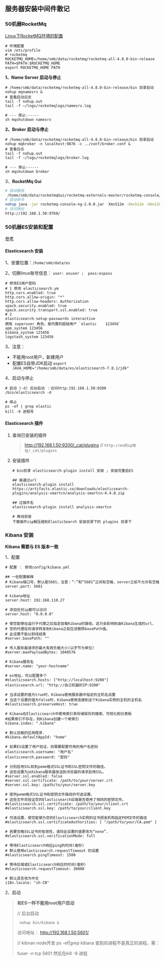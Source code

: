 ## 服务器安装中间件散记


### 50机器RocketMq

[Linux下RocketMQ环境的配置](https://www.cnblogs.com/freeweb/p/7817968.html)

```shell
# 环境配置
vim /etc/profile
# rocketmq
ROCKETMQ_HOME=/home/smb/data/rocketmq/rocketmq-all-4.8.0-bin-release
PATH=$PATH:$ROCKETMQ_HOME
export ROCKETMQ_HOME PATH

```



**1、Name Server 启动与停止**

```shell
# /home/smb/data/rocketmq/rocketmq-all-4.8.0-bin-release/bin 目录启动
nohup mqnamesrv &
# 查看启动日志 
tail -f nohup.out   
tail -f ~/logs/rocketmqlogs/namesrv.log

# --- 停止------
sh mqshutdown namesrv
```

**2、Broker 启动与停止**

```shell
# /home/smb/data/rocketmq/rocketmq-all-4.8.0-bin-release/bin 目录启动
nohup mqbroker -n localhost:9876 -c ../conf/broker.conf &
# 查看日志
tail -f nohup.out 
tail -f ~/logs/rocketmqlogs/broker.log

# --- 停止------
sh mqshutdown broker
```

3、**RocketMq Gui**

```sh
# 启动路径
 /home/smb/data/rocketmqGui/rocketmq-externals-master/rocketmq-console/target  
# 启动命令
nohup java -jar rocketmq-console-ng-2.0.0.jar  Xms512m -Xmx512m -Xmn128m -Xss128k &
# 访问地址
http://192.168.1.50:9769/
```



### 50机器ES安装和配置

[参考](https://www.cnblogs.com/weibanggang/p/11589464.html)

#### Elasticsearch 安装

1、安置位置：`/home/smb/data/es`

2、切换linux账号信息： `user: esuser ;  pass:espass`

```shell
# 修改ES用户密码
# 1 修改 elasticsearch.ym
http.cors.enabled: true
http.cors.allow-origin: "*"
http.cors.allow-headers: Authorization
xpack.security.enabled: true
xpack.security.transport.ssl.enabled: true
# 2 
elasticsearch-setup-passwords interactive
拥有 superuser 角色，是内置的超级用户 `elastic    123456`
apm_system 123456
kibana_system 123456
logstash_system 123456
```

3、注意：

- 不能用root用户，新建用户
- 配置ES自带JDK启动 `export JAVA_HOME="/home/smb/data/es/elasticsearch-7.8.1/jdk"`

4、启动与停止

```shell
# 启动 (-d) 后台启动 ：访问http:192.168.1.50:9200
/bin/elasticsearch -d  

# 停止
ps -ef | grep elastic
kill -9 进程号

```



#### Elasticsearch 插件

1. 查询已安装的插件

   > http://192.168.1.50:9200/_cat/plugins  // `http://es的ip地址/_cat/plugins`

2. 安装插件

   ```shell
   # bin目录 elasticsearch-plugin install 安装 ; 安装完重启ES
   
   ## 接通过url
   elasticsearch-plugin install https://artifacts.elastic.co/downloads/elasticsearch-plugins/analysis-smartcn/analysis-smartcn-6.4.0.zip
   
   ## 过插件名
   elasticsearch-plugin install analysis-smartcn
   
   # 离线安装
   下载插件zip解压缩到ElasticSearch 安装目录下的 plugins 目录下
   
   ```
   
   

### Kibana 安装

**Kibana 需要与 ES 版本一致**

1、配置

```shell
# 配置 ： 修改config/kibana.yml

## 一些配置解释
# Kibana端口号，默认是5601，注意：“:”和“5601”之间有空格，server之前不允许有空格
server.port: 5601
 
# kibana地址
server.host: 192.168.110.27 

# 添加任何ip都可以访问
server.host: "0.0.0.0"
 
# 使您能够在运行于代理之后指定挂载Kibana的路径。这只会影响到由Kibana生成的url，
# 您的代理在将请求转发到Kibana之前应该删除basePath值。
# 此设置不能以斜线结束
#server.basePath: ""
 
# 传入服务器请求的最大有效负载大小(以字节为单位)
#server.maxPayloadBytes: 1048576
 
# Kibana服务名
#server.name: "your-hostname"
 
# es地址，可以配置多个
#elasticsearch.hosts: ["http://localhost:9200"]
elasticsearch.url: "http://自己机器的IP:9200"
 
# 当该设置的值为true时，Kibana使用服务器中指定的主机名设置
# 当这个设置的值为false时，Kibana使用连接到这个Kibana实例的主机的主机名
#elasticsearch.preserveHost: true
 
# Kibana在Elasticsearch中使用索引来存储保存的搜索、可视化和仪表板
#如果索引不存在，则Kibana创建一个新索引
kibana.index: ".kibana"
 
# 默认加载的应用程序.
#kibana.defaultAppId: "home"
 
# 如果ES设置了用户验证，则需要配置可用的用户名密码
elasticsearch.username: "用户名"
elasticsearch.password: "密码"
 
# 分别启用SSL和到peme格式SSL证书和SSL密钥文件的路径。
# 这些设置为从Kibana服务器发送到浏览器的请求启用SSL。
#server.ssl.enabled: false
#server.ssl.certificate: /path/to/your/server.crt
#server.ssl.key: /path/to/your/server.key
 
# 提供pemm格式SSL证书和密钥文件路径的可选设置。
# 这些文件将验证您的Elasticsearch后端是否使用了相同的密钥文件。
#elasticsearch.ssl.certificate: /path/to/your/client.crt
#elasticsearch.ssl.key: /path/to/your/client.key
 
# 可选设置，使您能够为您的Elasticsearch实例的证书颁发机构指定PEM文件的路径
#elasticsearch.ssl.certificateAuthorities: [ "/path/to/your/CA.pem" ]
 
# 若要忽略SSL证书的有效性，请将此设置的值更改为“none”.
#elasticsearch.ssl.verificationMode: full
 
# 等待Elasticsearch响应ping的时间(毫秒)
# 默认使用elasticsearch.requestTimeout 的设置
#elasticsearch.pingTimeout: 1500
 
# 等待后端或Elasticsearch响应的时间(毫秒）
#elasticsearch.requestTimeout: 30000

# 默认语言改为中文
i18n.locale: "zh-CN"
```

2、启动

> **和ES一样不能用root用户启动**
>
> // 后台启动
>
> ` nohup bin/kibana &`
>
> 访问地址： http://192.168.1.50:5601/
>
> // kibnan node开发 ps -ef|grep kibana 查到的进程不是真正的进程，需：
>
> fuser -n tcp 5601 然后在kill -9 进程